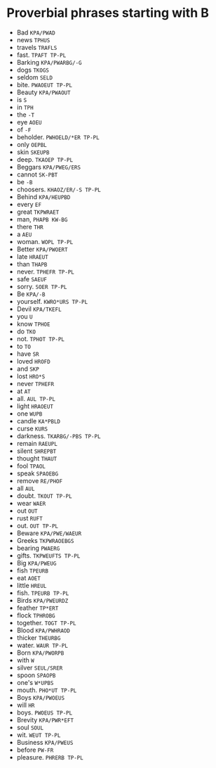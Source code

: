 # Proverbial phrases starting with B

* Bad `KPA/PWAD`
* news `TPHUS`
* travels `TRAFLS`
* fast. `TPAFT TP-PL`
* Barking `KPA/PWARBG/-G`
* dogs `TKOGS`
* seldom `SELD`
* bite. `PWAOEUT TP-PL`
* Beauty `KPA/PWAOUT`
* is `S`
* in `TPH`
* the `-T`
* eye `AOEU`
* of `-F`
* beholder. `PWHOELD/*ER TP-PL`
* only `OEPBL`
* skin `SKEUPB`
* deep. `TKAOEP TP-PL`
* Beggars `KPA/PWEG/ERS`
* cannot `SK-PBT`
* be `-B`
* choosers. `KHAOZ/ER/-S TP-PL`
* Behind `KPA/HEUPBD`
* every `EF`
* great `TKPWRAET`
* man, `PHAPB KW-BG`
* there `THR`
* a `AEU`
* woman. `WOPL TP-PL`
* Better `KPA/PWOERT`
* late `HRAEUT`
* than `THAPB`
* never. `TPHEFR TP-PL`
* safe `SAEUF`
* sorry. `SOER TP-PL`
* Be `KPA/-B`
* yourself. `KWRO*URS TP-PL`
* Devil `KPA/TKEFL`
* you `U`
* know `TPHOE`
* do `TKO`
* not. `TPHOT TP-PL`
* to `TO`
* have `SR`
* loved `HROFD`
* and `SKP`
* lost `HRO*S`
* never `TPHEFR`
* at `AT`
* all. `AUL TP-PL`
* light `HRAOEUT`
* one `WUPB`
* candle `KA*PBLD`
* curse `KURS`
* darkness. `TKARBG/-PBS TP-PL`
* remain `RAEUPL`
* silent `SHREPBT`
* thought `THAUT`
* fool `TPAOL`
* speak `SPAOEBG`
* remove `RE/PHOF`
* all `AUL`
* doubt. `TKOUT TP-PL`
* wear `WAER`
* out `OUT`
* rust `RUFT`
* out. `OUT TP-PL`
* Beware `KPA/PWE/WAEUR`
* Greeks `TKPWRAOEBGS`
* bearing `PWAERG`
* gifts. `TKPWEUFTS TP-PL`
* Big `KPA/PWEUG`
* fish `TPEURB`
* eat `AOET`
* little `HREUL`
* fish. `TPEURB TP-PL`
* Birds `KPA/PWEURDZ`
* feather `TP*ERT`
* flock `TPHROBG`
* together. `TOGT TP-PL`
* Blood `KPA/PWHRAOD`
* thicker `THEURBG`
* water. `WAUR TP-PL`
* Born `KPA/PWORPB`
* with `W`
* silver `SEUL/SRER`
* spoon `SPAOPB`
* one's `W*UPBS`
* mouth. `PHO*UT TP-PL`
* Boys `KPA/PWOEUS`
* will `HR`
* boys. `PWOEUS TP-PL`
* Brevity `KPA/PWR*EFT`
* soul `SOUL`
* wit. `WEUT TP-PL`
* Business `KPA/PWEUS`
* before `PW-FR`
* pleasure. `PHRERB TP-PL`
